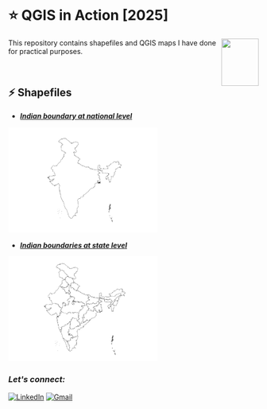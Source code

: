 # :star: QGIS in Action [2025]
<img align="right" src="https://upload.wikimedia.org/wikipedia/commons/thumb/9/91/QGIS_logo_new.svg/2048px-QGIS_logo_new.svg.png" width="75" height="95">

This repository contains shapefiles and QGIS maps I have done for practical purposes.

<br>

## :zap: Shapefiles
- [***Indian boundary at national level***](https://github.com/Rohit-Rannavre/QGIS-in-Action/tree/main/Shapefiles/India%20Country%20Boundary)
 <img src="https://github.com/Rohit-Rannavre/QGIS-in-Action/blob/main/Shapefiles/India%20Country%20Boundary/indian.png" width="300">

- [***Indian boundaries at state level***](https://github.com/Rohit-Rannavre/QGIS-in-Action/tree/main/Shapefiles/Indian%20State%20Boundary)
<img src="https://github.com/Rohit-Rannavre/QGIS-in-Action/blob/main/Shapefiles/Indian%20State%20Boundary/India.png" width="300">

<br>

### ***Let's connect:*** 
[![LinkedIn](https://img.shields.io/badge/linkedin-%230077B5.svg?style=for-the-badge&logo=linkedin&logoColor=white)](https://www.linkedin.com/in/rohit-rannavre) 
[![Gmail](https://img.shields.io/badge/Gmail-D14836?style=for-the-badge&logo=gmail&logoColor=white)](mailto:rohit.rannavre@gmail.com)  
